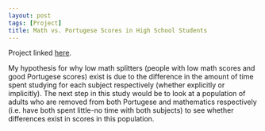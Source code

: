 ```yaml
---
layout: post
tags: [Project]
title: Math vs. Portugese Scores in High School Students
---
```

Project linked [here](https://nbviewer.jupyter.org/github/jeffreycheng3421/jeffreycheng3421.github.io/blob/master/rpdfs/Intelligence.pdf).

My hypothesis for why low math splitters (people with low math scores and good Portugese scores) exist is due to the difference in the amount of time spent studying for each subject respectively (whether explicitly or implicitly). The next step in this study would be to look at a population of adults who are removed from both Portugese and mathematics respectively (i.e. have both spent little-no time with both subjects) to see whether differences exist in scores in this population.

